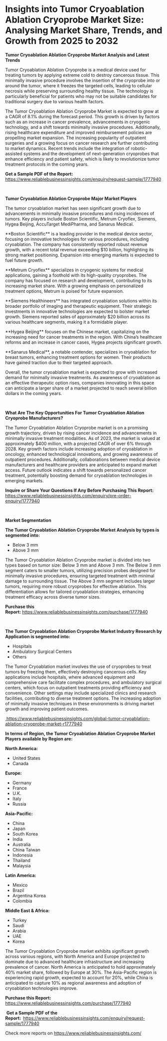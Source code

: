 <p><h1>Insights into Tumor Cryoablation Ablation Cryoprobe Market Size: Analysing Market Share, Trends, and Growth from 2025 to 2032</h1></p><p><strong>Tumor Cryoablation Ablation Cryoprobe Market Analysis and Latest Trends</strong></p>
<p><p>Tumor Cryoablation Ablation Cryoprobe is a medical device used for treating tumors by applying extreme cold to destroy cancerous tissue. This minimally invasive procedure involves the insertion of the cryoprobe into or around the tumor, where it freezes the targeted cells, leading to cellular necrosis while preserving surrounding healthy tissue. The technology is particularly beneficial for patients who may not be suitable candidates for traditional surgery due to various health factors.</p><p>The Tumor Cryoablation Ablation Cryoprobe Market is expected to grow at a CAGR of 8.1% during the forecast period. This growth is driven by factors such as an increase in cancer prevalence, advancements in cryogenic technology, and a shift towards minimally invasive procedures. Additionally, rising healthcare expenditure and improved reimbursement policies are propelling market expansion. The increasing popularity of outpatient surgeries and a growing focus on cancer research are further contributing to market dynamics. Recent trends include the integration of robotic-assisted systems and the development of next-generation cryoprobes that enhance efficiency and patient safety, which is likely to revolutionize tumor treatment protocols in the coming years.</p></p>
<p><strong>Get a Sample PDF of the Report:&nbsp;</strong> <a href="https://www.reliablebusinessinsights.com/enquiry/request-sample/1777940?utm_campaign=3290&utm_medium=2&utm_source=Github&utm_content=ia&utm_term=05032025&utm_id=tumor-cryoablation-ablation-cryoprobe">https://www.reliablebusinessinsights.com/enquiry/request-sample/1777940</a></p>
<p>&nbsp;</p>
<p><strong>Tumor Cryoablation Ablation Cryoprobe Major Market Players</strong></p>
<p><p>The tumor cryoablation market has seen significant growth due to advancements in minimally invasive procedures and rising incidences of tumors. Key players include Boston Scientific, Metrum Cryoflex, Siemens, Hygea Beijing, AccuTarget MediPharma, and Sanarus Medical.</p><p>**Boston Scientific** is a leading provider in the medical device sector, focusing on innovative technologies for various procedures, including cryoablation. The company has consistently reported robust revenue growth, with a recent total revenue exceeding $10 billion, highlighting its strong market positioning. Expansion into emerging markets is expected to fuel future growth.</p><p>**Metrum Cryoflex** specializes in cryogenic systems for medical applications, gaining a foothold with its high-quality cryoprobes. The company has focused on research and development, contributing to its increasing market share. With a growing emphasis on personalized treatment options, Metrum is poised for future expansion.</p><p>**Siemens Healthineers** has integrated cryoablation solutions within its broader portfolio of imaging and therapeutic equipment. Their strategic investments in innovative technologies are expected to bolster market growth. Siemens reported sales of approximately $20 billion across its various healthcare segments, making it a formidable player.</p><p>**Hygea Beijing** focuses on the Chinese market, capitalizing on the increasing need for cancer treatments in the region. With China’s healthcare reforms and an increase in cancer cases, Hygea projects significant growth.</p><p>**Sanarus Medical**, a notable contender, specializes in cryoablation for breast tumors, enhancing treatment options for women. Their products have gained traction due to their targeted approach.</p><p>Overall, the tumor cryoablation market is expected to grow with increased demand for minimally invasive treatments. As awareness of cryoablation as an effective therapeutic option rises, companies innovating in this space can anticipate a larger share of a market projected to reach several billion dollars in the coming years.</p></p>
<p>&nbsp;</p>
<p><strong>What Are The Key Opportunities For Tumor Cryoablation Ablation Cryoprobe Manufacturers?</strong></p>
<p><p>The Tumor Cryoablation Ablation Cryoprobe market is on a promising growth trajectory, driven by rising cancer incidence and advancements in minimally invasive treatment modalities. As of 2023, the market is valued at approximately $400 million, with a projected CAGR of over 6% through 2028. Key growth factors include increasing adoption of cryoablation in oncology, enhanced technological innovations, and growing awareness of outpatient procedures. Additionally, collaborations between medical device manufacturers and healthcare providers are anticipated to expand market access. Future outlook indicates a shift towards personalized cancer treatment, potentially boosting demand for cryoablation technologies in emerging markets.</p></p>
<p><strong>Inquire or Share Your Questions If Any Before Purchasing This Report:</strong> <a href="https://www.reliablebusinessinsights.com/enquiry/pre-order-enquiry/1777940?utm_campaign=3290&utm_medium=2&utm_source=Github&utm_content=ia&utm_term=05032025&utm_id=tumor-cryoablation-ablation-cryoprobe">https://www.reliablebusinessinsights.com/enquiry/pre-order-enquiry/1777940</a></p>
<p>&nbsp;</p>
<p><strong>Market Segmentation</strong></p>
<p><strong>The Tumor Cryoablation Ablation Cryoprobe Market Analysis by types is segmented into:</strong></p>
<p><ul><li>Below 3 mm</li><li>Above 3 mm</li></ul></p>
<p><p>The Tumor Cryoablation Ablation Cryoprobe market is divided into two types based on tumor size: Below 3 mm and Above 3 mm. The Below 3 mm segment caters to smaller tumors, utilizing precision probes designed for minimally invasive procedures, ensuring targeted treatment with minimal damage to surrounding tissue. The Above 3 mm segment includes larger tumors, requiring more robust cryoprobes for effective ablation. This differentiation allows for tailored cryoablation strategies, enhancing treatment efficacy across diverse tumor sizes.</p></p>
<p><strong>Purchase this Report:&nbsp;</strong><a href="https://www.reliablebusinessinsights.com/purchase/1777940?utm_campaign=3290&utm_medium=2&utm_source=Github&utm_content=ia&utm_term=05032025&utm_id=tumor-cryoablation-ablation-cryoprobe">https://www.reliablebusinessinsights.com/purchase/1777940</a></p>
<p>&nbsp;</p>
<p><strong>The Tumor Cryoablation Ablation Cryoprobe Market Industry Research by Application is segmented into:</strong></p>
<p><ul><li>Hospitals</li><li>Ambulatory Surgical Centers</li><li>Others</li></ul></p>
<p><p>The Tumor Cryoablation market involves the use of cryoprobes to treat tumors by freezing them, effectively destroying cancerous cells. Key applications include hospitals, where advanced equipment and comprehensive care facilitate complex procedures, and ambulatory surgical centers, which focus on outpatient treatments providing efficiency and convenience. Other settings may include specialized clinics and research facilities, contributing to diverse treatment options. The increasing adoption of minimally invasive techniques in these environments is driving market growth and improving patient outcomes.</p></p>
<p><a href="https://www.reliablebusinessinsights.com/global-tumor-cryoablation-ablation-cryoprobe-market-r1777940?utm_campaign=3290&utm_medium=2&utm_source=Github&utm_content=ia&utm_term=05032025&utm_id=tumor-cryoablation-ablation-cryoprobe">&nbsp;https://www.reliablebusinessinsights.com/global-tumor-cryoablation-ablation-cryoprobe-market-r1777940</a></p>
<p><strong>In terms of Region, the Tumor Cryoablation Ablation Cryoprobe Market Players available by Region are:</strong></p>
<p>
    <p> <strong> North America: </strong>
        <ul>
            <li>United States</li>
            <li>Canada</li>
        </ul>
        </p> 
    <p> <strong> Europe: </strong>
        <ul>
            <li>Germany</li>
            <li>France</li>
            <li>U.K.</li>
            <li>Italy</li>
            <li>Russia</li>
        </ul>
        </p> 
    <p> <strong> Asia-Pacific: </strong>
        <ul>
            <li>China</li>
            <li>Japan</li>
            <li>South Korea</li>
            <li>India</li>
            <li>Australia</li>
            <li>China Taiwan</li>
            <li>Indonesia</li>
            <li>Thailand</li>
            <li>Malaysia</li>
        </ul>
        </p> 
    <p> <strong> Latin America: </strong>
        <ul>
            <li>Mexico</li>
            <li>Brazil</li>
            <li>Argentina Korea</li>
            <li>Colombia</li>
        </ul>
        </p> 
    <p> <strong> Middle East & Africa: </strong>
        <ul>
            <li>Turkey</li>
            <li>Saudi</li>
            <li>Arabia</li>
            <li>UAE</li>
            <li>Korea</li>
        </ul>
    </p>
    </p>
<p><p>The Tumor Cryoablation Cryoprobe market exhibits significant growth across various regions, with North America and Europe projected to dominate due to advanced healthcare infrastructure and increasing prevalence of cancer. North America is anticipated to hold approximately 40% market share, followed by Europe at 30%. The Asia-Pacific region is experiencing rapid growth, expected to account for 20%, while China is anticipated to capture 10% as regional awareness and adoption of cryoablation technologies improve.</p></p>
<p><strong>Purchase this Report: </strong><a href="https://www.reliablebusinessinsights.com/purchase/1777940?utm_campaign=3290&utm_medium=2&utm_source=Github&utm_content=ia&utm_term=05032025&utm_id=tumor-cryoablation-ablation-cryoprobe">https://www.reliablebusinessinsights.com/purchase/1777940</a></p>
<p>&nbsp;<strong>Get a Sample PDF of the Report:&nbsp;&nbsp;</strong><a href="https://www.reliablebusinessinsights.com/enquiry/request-sample/1777940?utm_campaign=3290&utm_medium=2&utm_source=Github&utm_content=ia&utm_term=05032025&utm_id=tumor-cryoablation-ablation-cryoprobe">https://www.reliablebusinessinsights.com/enquiry/request-sample/1777940</a></p>
<p><strong></strong></p>
<p>Check more reports on <a href="https://www.reliablebusinessinsights.com/?utm_campaign=3290&utm_medium=2&utm_source=Github&utm_content=ia&utm_term=05032025&utm_id=tumor-cryoablation-ablation-cryoprobe">https://www.reliablebusinessinsights.com/</a></p>